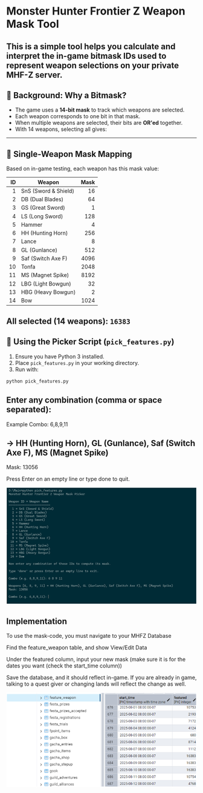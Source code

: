 # Monster Hunter Frontier Z Weapon Mask Tool

This is a simple tool helps you calculate and interpret the in-game **bitmask IDs** used to represent weapon selections on your private MHF-Z server.
---
## 📖 Background: Why a Bitmask?

- The game uses a **14-bit mask** to track which weapons are selected.  
- Each weapon corresponds to one bit in that mask.  
- When multiple weapons are selected, their bits are **OR'ed** together.  
- With 14 weapons, selecting all gives:  
---
## 🔢 Single-Weapon Mask Mapping

Based on in-game testing, each weapon has this mask value:

| ID | Weapon              | Mask  |
|---:|---------------------|------:|
|  1 | SnS (Sword & Shield)|    16 |
|  2 | DB (Dual Blades)    |    64 |
|  3 | GS (Great Sword)    |     1 |
|  4 | LS (Long Sword)     |   128 |
|  5 | Hammer              |     4 |
|  6 | HH (Hunting Horn)   |   256 |
|  7 | Lance               |     8 |
|  8 | GL (Gunlance)       |   512 |
|  9 | Saf (Switch Axe F)  |  4096 |
| 10 | Tonfa               |  2048 |
| 11 | MS (Magnet Spike)   |  8192 |
| 12 | LBG (Light Bowgun)  |    32 |
| 13 | HBG (Heavy Bowgun)  |     2 |
| 14 | Bow                 |  1024 |

**All selected (14 weapons):** `16383`
---
## 🚀 Using the Picker Script (`pick_features.py`)

1. Ensure you have Python 3 installed.  
2. Place `pick_features.py` in your working directory.  
3. Run with:  

```bash
python pick_features.py
```
## Enter any combination (comma or space separated):
Example Combo: 6,8,9,11
## → HH (Hunting Horn), GL (Gunlance), Saf (Switch Axe F), MS (Magnet Spike)
Mask: 13056

Press Enter on an empty line or type done to quit.

![Weapon Mask Picker Screenshot](Asset/Asset.png)

## Implementation
To use the mask-code, you must navigate to your MHFZ Database

Find the feature_weapon table, and show View/Edit Data

Under the featured column, input your new mask (make sure it is for the dates you want (check the start_time column))

Save the database, and it should reflect in-game. If you are already in game, talking to a quest giver or changing lands will reflect the change as well.

![DB Screenshot](Asset/Features.png)

